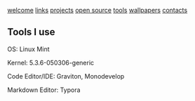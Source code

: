[welcome](https://beangreen247.github.io/) [links](https://beangreen247.github.io/links) [projects](https://beangreen247.github.io/projects/) [open source](https://beangreen247.github.io/open-source/) [tools](https://beangreen247.github.io/tools/) [wallpapers](https://beangreen247.github.io/wallpaper/) [contacts](https://beangreen247.github.io/contacts/)

## Tools I use

OS: Linux Mint

Kernel: 5.3.6-050306-generic

Code Editor/IDE: Graviton, Monodevelop

Markdown Editor: Typora
